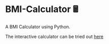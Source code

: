 # BMI-Calculator 🖩
A BMI Calculator using Python.

The interactive calculator can be tried out [here](https://colab.research.google.com/drive/1PxKcgUTgYFelbFdprpadzwGw0Q3wYVx3)
